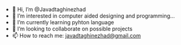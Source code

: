 - 👋 Hi, I’m @Javadtaghinezhad
- 👀 I’m interested in computer aided designing and programming...
- 🌱 I’m currently learning pyhton language
- 💞️ I’m looking to collaborate on possible projects
- 📫 How to reach me: javadtaghinezhad@gmail.com

<!---
Javadtaghinezhad/Javadtaghinezhad is a ✨ special ✨ repository because its `README.md` (this file) appears on your GitHub profile.
You can click the Preview link to take a look at your changes.
--->
